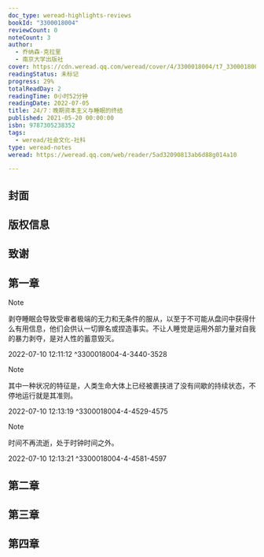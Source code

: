 ```yaml
---
doc_type: weread-highlights-reviews
bookId: "3300018004"
reviewCount: 0
noteCount: 3
author:
  - 乔纳森·克拉里
  - 南京大学出版社
cover: https://cdn.weread.qq.com/weread/cover/4/3300018004/t7_3300018004.jpg
readingStatus: 未标记
progress: 29%
totalReadDay: 2
readingTime: 0小时52分钟
readingDate: 2022-07-05
title: 24/7：晚期资本主义与睡眠的终结
published: 2021-05-20 00:00:00
isbn: 9787305238352
tags:
  - weread/社会文化-社科
type: weread-notes
weread: https://weread.qq.com/web/reader/5ad32090813ab6d88g014a10

---
```



## 封面

## 版权信息

## 致谢

## 第一章

> [!NOTE] 
> 剥夺睡眠会导致受审者极端的无力和无条件的服从，以至于不可能从盘问中获得什么有用信息，他们会供认一切罪名或捏造事实。不让人睡觉是运用外部力量对自我的暴力剥夺，是对人性的蓄意毁灭。
> 
> 2022-07-10 12:11:12 ^3300018004-4-3440-3528

> [!NOTE] 
> 其中一种状况的特征是，人类生命大体上已经被裹挟进了没有间歇的持续状态，不停地运行就是其准则。
> 
> 2022-07-10 12:13:19 ^3300018004-4-4529-4575

> [!NOTE] 
> 时间不再流逝，处于时钟时间之外。
> 
> 2022-07-10 12:13:21 ^3300018004-4-4581-4597

## 第二章

## 第三章

## 第四章

